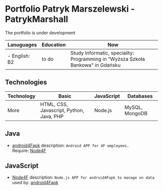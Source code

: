 # Portfolio Patryk Marszelewski - PatrykMarshall
The portfolio is under development

Lanuguages | Education | Now
--- | --- | --- 
- English: B2 | to do | Study Informatic, speciality: Programming in "Wyższa Szkoła Bankowa" in Gdańsku

## Technologies
Technology | Basic | JavaScript | Databases
--- | --- | --- | ---
More | HTML, CSS, Javascript, Python, Java, PHP | Node.js | MySQL, MongoDB

## Java
  - [android4Fapk](https://github.com/MarshallPatryk/android4Fapk)
  description: ```Android APP for 4F empleyees. ``` <br>
  Require:
  [Node4F](https://github.com/MarshallPatryk/Node4F) 


## JavaScript
  - [Node4F](https://github.com/MarshallPatryk/Node4F)
  description: ```Node.js APP for android4Fapk to manage on data``` <br>
  used by:
  [android4Fapk](https://github.com/MarshallPatryk/android4Fapk)
